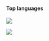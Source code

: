 
<p align="center">
<!-- <samp>👋 Hi! I am agan.</samp> -->

<h4>Top languages</h4>

<a><img src="https://readme.app.surmon.me/api/render?template_id=github-top-languages&props.username=agan-agan&props.background=transparent&props.count=12&props.columns=4&props.rowGap=22&props.columnGap=80&props.legendSize=6&svg.width=846&svg.height=176" />
</a>

<a>
<img src="https://github-readme-stats.vercel.app/api?username=agan-agan&theme=light&show_icons=true" />
</a>
</p>
